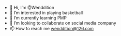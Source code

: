 - 👋 Hi, I’m @Wenddition
- 👀 I’m interested in playing basketball
- 🌱 I’m currently learning PMP
- 💞️ I’m looking to collaborate on social media company
- 📫 How to reach me wenddition@126.com

<!---
Wenddition/Wenddition is a ✨ special ✨ repository because its `README.md` (this file) appears on your GitHub profile.
You can click the Preview link to take a look at your changes.
--->
